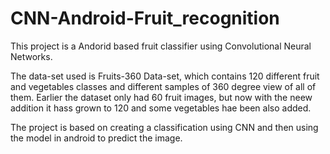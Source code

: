 # CNN-Android-Fruit_recognition

This project is a Andorid based fruit classifier using Convolutional Neural Networks.

The data-set used is Fruits-360 Data-set, which contains 120 different fruit and vegetables classes and different samples of 360 degree view of all of them. Earlier the dataset only had 60 fruit images, but now with the neew addition it hass grown to 120 and some vegetables hae been also added.

The project is based on creating a classification using CNN and then using the model in android to predict the image.
